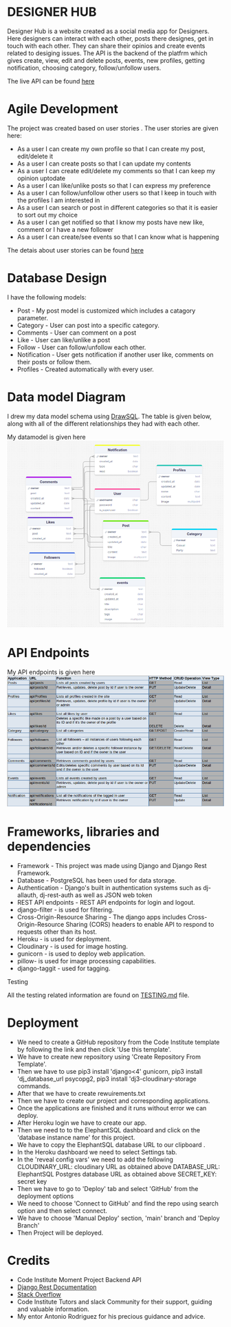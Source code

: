 # DESIGNER HUB

Designer Hub is a website created as a social media app for Designers. Here designers can interact with each other, posts there designes, get in touch with each other. They can share their opinios and create events related to desiging issues. The API is the backend of the platfrm which gives  create, view, edit and delete posts, events, new profiles, getting notification, choosing category, follow/unfollow users. 

The live API can be found [here](https://designerhubbackend-ebd8c03488fb.herokuapp.com/)

# Agile Development

The project was created based on user stories . The user stories are given here:

* As a user I can create my own profile so that I can create my post, edit/delete it
* As a user I can create posts so that I can update my contents
* As a user I can create edit/delete my comments so that I can keep my opinion uptodate
* As a user I can like/unlike posts so that I can express my preference
* As a user I can follow/unfollow other users so that I keep in touch with the profiles I am interested in
* As a user I can search or post in different categories so that it is easier to sort out my choice
* As a user I can get notified so that I know my posts have new like, comment or I have a new follower
* As a user I can create/see events so that I can know what is happening


The detais about user stories can be found [here](https://github.com/users/farhatamannaislam/projects/6/views/1)

# Database Design

I have the following models:

* Post - My post model is customized which includes a catagory parameter. 
* Category - User can post into a specific category.
* Comments - User can comment on a post
* Like - User can like/unlike a post
* Follow - User can follow/unfollow each other.
* Notification - User gets notification if another user like, comments on their posts or follow them.
* Profiles - Created automatically with every user.

# Data model Diagram

I drew my data model schema using [DrawSQL](https://drawsql.app/).
The table is given below, along with all of the different relationships they had with each other.

My datamodel is given here 
![Data Model](docs/readme/images/DataModel.png)

# API Endpoints

My API endpoints is given here 
![API endpoints](docs/readme/images/APIendpoints.png)

# Frameworks, libraries and dependencies

* Framework - This project was made using Django and Django Rest Framework. 
* Database -  PostgreSQL has been used for data storage.
* Authentication - Django's built in authentication systems such as dj-allauth, dj-rest-auth as well as JSON web token
* REST API endpoints  - REST API endpoints for login and logout.
* django-filter - is used for filtering.
* Cross-Origin-Resource Sharing - The django apps includes Cross-Origin-Resource Sharing (CORS) headers to enable API to
 respond to requests other than its host.
* Heroku - is used for deployment.
* Cloudinary - is used for image hosting.
* gunicorn -  is used to deploy web application.
* pillow- is used for image processing capabilities.
* django-taggit - used for tagging.



Testing

All the testing related information are found on [TESTING.md](./TESTING.md) file.


# Deployment

* We need to create a GitHub repository from the Code Institute template by following the link and then click 'Use this template'.
* We have to create new repository using 'Create Repository From Template'.
* Then we have to use pip3 install 'django<4' gunicorn, pip3 install 'dj_database_url psycopg2, pip3 install 'dj3-cloudinary-storage commands.
* After that we have to create rewuirements.txt
* Then we have to create our project and corresponding applications.
* Once the applications are finished and it runs without error we can deploy.
* After Heroku login we have to create our app.
* Then we need to to the ElephantSQL dashboard and click on the 'database instance name' for this project.
* We have to copy the ElephantSQL database URL to our clipboard .
* In the Heroku dashboard we need to select Settings tab.
* In the 'reveal config vars' we need to add the following
    CLOUDINARY_URL: cloudinary URL as obtained above
    DATABASE_URL: ElephantSQL Postgres database URL as obtained above
    SECRET_KEY: secret key
* Then we have to go to 'Deploy' tab and select 'GitHub' from the deployment options
* We need to choose 'Connect to GitHub' and find the repo using search option and then select connect.
* We have to choose 'Manual Deploy' section, 'main' branch and  'Deploy Branch'
* Then Project will be deployed.

# Credits

* Code Institute Moment Project Backend API
* [Django Rest Documentation](https://www.django-rest-framework.org/)
* [Stack Overflow](https://try.stackoverflow.co/explore-teams?utm_source=adwords&utm_medium=ppc&utm_campaign=kb_teams_search_brand_emea-dach&_bt=657236278306&_bk=stack+overflow&_bm=p&_bn=g&gad_source=1&gclid=Cj0KCQjwgL-3BhDnARIsAL6KZ6_pwoKORZsa1lTx6qiGV0lVk8z-umBVQtsd4hOOPy8zZCwGjcXPVuIaAr_0EALw_wcB)
* Code Institute Tutors and slack Community for their support, guiding and valuable information.
* My  entor Antonio Rodriguez for his precious guidance and advice.


